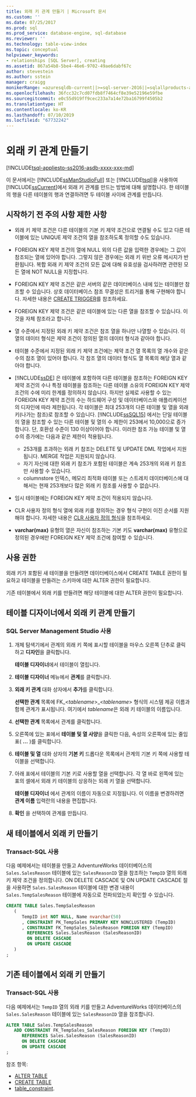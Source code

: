 ```yaml
---
title: 외래 키 관계 만들기 | Microsoft 문서
ms.custom: ''
ms.date: 07/25/2017
ms.prod: sql
ms.prod_service: database-engine, sql-database
ms.reviewer: ''
ms.technology: table-view-index
ms.topic: conceptual
helpviewer_keywords:
- relationships [SQL Server], creating
ms.assetid: 867a54b8-5be4-46e6-9702-49ae6dabf67c
author: stevestein
ms.author: sstein
manager: craigg
monikerRange: =azuresqldb-current||>=sql-server-2016||=sqlallproducts-allversions||>=sql-server-linux-2017||=azuresqldb-mi-current
ms.openlocfilehash: 36fcc32c7cd07fdb8f7464cf8e39e52196e59fbe
ms.sourcegitcommit: e0c55d919ff9cec233a7a14e72ba16799f4505b2
ms.translationtype: HT
ms.contentlocale: ko-KR
ms.lasthandoff: 07/10/2019
ms.locfileid: "67732242"
---
```

# <a name="create-foreign-key-relationships"></a>외래 키 관계 만들기

[!INCLUDE[tsql-appliesto-ss2016-asdb-xxxx-xxx-md](../../includes/tsql-appliesto-ss2016-asdb-xxxx-xxx-md.md)]

이 문서에서는 [!INCLUDE[ssManStudioFull](../../includes/ssmanstudiofull-md.md)] 또는 [!INCLUDE[tsql](../../includes/tsql-md.md)]을 사용하여 [!INCLUDE[ssCurrent](../../includes/sscurrent-md.md)]에서 외래 키 관계를 만드는 방법에 대해 설명합니다. 한 테이블의 행을 다른 테이블의 행과 연결하려면 두 테이블 사이에 관계를 만듭니다.

## <a name="BeforeYouBegin"></a> 시작하기 전 주의 사항 제한 사항

- 외래 키 제약 조건은 다른 테이블의 기본 키 제약 조건으로 연결될 수도 있고 다른 테이블에 있는 UNIQUE 제약 조건의 열을 참조하도록 정의할 수도 있습니다.
- FOREIGN KEY 제약 조건의 열에 NULL 외의 다른 값을 입력한 경우에는 그 값이 참조되는 열에 있어야 합니다. 그렇지 않은 경우에는 외래 키 위반 오류 메시지가 반환됩니다. 복합 외래 키 제약 조건의 모든 값에 대해 유효성을 검사하려면 관련된 모든 열에 NOT NULL을 지정합니다.
- FOREIGN KEY 제약 조건은 같은 서버의 같은 데이터베이스 내에 있는 테이블만 참조할 수 있습니다. 상호 데이터베이스 참조 무결성은 트리거를 통해 구현해야 합니다. 자세한 내용은 [CREATE TRIGGER](../../t-sql/statements/create-trigger-transact-sql.md)를 참조하세요.
- FOREIGN KEY 제약 조건은 같은 테이블에 있는 다른 열을 참조할 수 있습니다. 이것을 자체 참조라고 합니다.
- 열 수준에서 지정된 외래 키 제약 조건은 참조 열을 하나만 나열할 수 있습니다. 이 열의 데이터 형식은 제약 조건이 정의된 열의 데이터 형식과 같아야 합니다.
- 테이블 수준에서 지정된 외래 키 제약 조건에는 제약 조건 열 목록의 열 개수와 같은 수의 참조 열이 있어야 합니다. 각 참조 열의 데이터 형식도 열 목록의 해당 열과 같아야 합니다.
- [!INCLUDE[ssDE](../../includes/ssde-md.md)] 은 테이블에 포함하여 다른 테이블을 참조하는 FOREIGN KEY 제약 조건의 수나 특정 테이블을 참조하는 다른 테이블 소유의 FOREIGN KEY 제약 조건의 수에 미리 한계를 정의하지 않습니다. 하지만 실제로 사용할 수 있는 FOREIGN KEY 제약 조건의 수는 하드웨어 구성 및 데이터베이스와 애플리케이션의 디자인에 따라 제한됩니다. 각 테이블은 최대 253개의 다른 테이블 및 열을 외래 키(나가는 참조)로 참조할 수 있습니다. [!INCLUDE[ssSQL15](../../includes/sssql15-md.md)] 에서는 단일 테이블의 열을 참조할 수 있는 다른 테이블 및 열의 수 제한이 253에서 10,000으로 증가합니다. 단, 호환성 수준이 130 이상이어야 합니다. 이러한 참조 가능 테이블 및 열 수의 증가에는 다음과 같은 제한이 적용됩니다.

  - 253개를 초과하는 외래 키 참조는 DELETE 및 UPDATE DML 작업에서 지원됩니다. MERGE 작업은 지원되지 않습니다.
  - 자기 자신에 대한 외래 키 참조가 포함된 테이블은 계속 253개의 외래 키 참조만 사용할 수 있습니다.
  - columnstore 인덱스, 메모리 최적화 테이블 또는 스트레치 데이터베이스에 대해서는 현재 253개보다 많은 외래 키 참조를 사용할 수 없습니다.

- 임시 테이블에는 FOREIGN KEY 제약 조건이 적용되지 않습니다.
- CLR 사용자 정의 형식 열에 외래 키를 정의하는 경우 형식 구현이 이진 순서를 지원해야 합니다. 자세한 내용은 [CLR 사용자 정의 형식](../../relational-databases/clr-integration-database-objects-user-defined-types/clr-user-defined-types.md)을 참조하세요.
- **varchar(max)** 유형의 열은 자신이 참조하는 기본 키도 **varchar(max)** 유형으로 정의된 경우에만 FOREIGN KEY 제약 조건에 참여할 수 있습니다.

## <a name="permissions"></a>사용 권한

외래 키가 포함된 새 테이블을 만들려면 데이터베이스에서 CREATE TABLE 권한이 필요하고 테이블을 만들려는 스키마에 대한 ALTER 권한이 필요합니다.

기존 테이블에서 외래 키를 만들려면 해당 테이블에 대한 ALTER 권한이 필요합니다.

## <a name="create-a-foreign-key-relationship-in-table-designer"></a>테이블 디자이너에서 외래 키 관계 만들기

### <a name="using-sql-server-management-studio"></a>SQL Server Management Studio 사용

1. 개체 탐색기에서 관계의 외래 키 쪽에 표시할 테이블을 마우스 오른쪽 단추로 클릭하고 **디자인**을 클릭합니다.

   **테이블 디자이너**에서 테이블이 열립니다.
2. **테이블 디자이너** 메뉴에서 **관계**를 클릭합니다.
3. **외래 키 관계** 대화 상자에서 **추가**를 클릭합니다.

   **선택한 관계** 목록에 FK_\<*tablename*>_\<*tablename*> 형식의 시스템 제공 이름과 함께 관계가 표시됩니다. 여기에서 *tablename*은 외래 키 테이블의 이름입니다.
4. **선택한 관계** 목록에서 관계를 클릭합니다.
5. 오른쪽에 있는 표에서 **테이블 및 열 사양**을 클릭한 다음, 속성의 오른쪽에 있는 줄임표( **…** )를 클릭합니다.
6. **테이블 및 열** 대화 상자의 **기본 키** 드롭다운 목록에서 관계의 기본 키 쪽에 사용할 테이블을 선택합니다.
7. 아래 표에서 테이블의 기본 키로 사용할 열을 선택합니다. 각 열 바로 왼쪽에 있는 표의 셀에서 외래 키 테이블의 상응하는 외래 키 열을 선택합니다.

   **테이블 디자이너** 에서 관계의 이름이 자동으로 지정됩니다. 이 이름을 변경하려면 **관계 이름** 입력란의 내용을 편집합니다.
8. **확인** 을 선택하여 관계를 만듭니다.

## <a name="create-a-foreign-key-in-a-new-table"></a>새 테이블에서 외래 키 만들기

### <a name="using-transact-sql"></a>Transact-SQL 사용

다음 예제에서는 테이블을 만들고 AdventureWorks 데이터베이스의 `Sales.SalesReason` 테이블에 있는 `SalesReasonID` 열을 참조하는 `TempID` 열의 외래 키 제약 조건을 정의합니다. ON DELETE CASCADE 및 ON UPDATE CASCADE 절을 사용하면 `Sales.SalesReason` 테이블에 대한 변경 내용이 `Sales.TempSalesReason` 테이블에 자동으로 전파되었는지 확인할 수 있습니다.    

```sql
CREATE TABLE Sales.TempSalesReason 
   (
      TempID int NOT NULL, Name nvarchar(50)
      , CONSTRAINT PK_TempSales PRIMARY KEY NONCLUSTERED (TempID)
      , CONSTRAINT FK_TempSales_SalesReason FOREIGN KEY (TempID)
        REFERENCES Sales.SalesReason (SalesReasonID)
        ON DELETE CASCADE
        ON UPDATE CASCADE
   )
;
```

## <a name="create-a-foreign-key-in-an-existing-table"></a>기존 테이블에서 외래 키 만들기

### <a name="using-transact-sql"></a>Transact-SQL 사용
다음 예제에서는 `TempID` 열의 외래 키를 만들고 AdventureWorks 데이터베이스의 `Sales.SalesReason` 테이블에 있는 `SalesReasonID` 열을 참조합니다.

```sql
ALTER TABLE Sales.TempSalesReason
   ADD CONSTRAINT FK_TempSales_SalesReason FOREIGN KEY (TempID)
      REFERENCES Sales.SalesReason (SalesReasonID)
      ON DELETE CASCADE
      ON UPDATE CASCADE
;
```
참조 항목:

- [ALTER TABLE](../../t-sql/statements/alter-table-transact-sql.md)
- [CREATE TABLE](../../t-sql/statements/create-table-transact-sql.md)
- [table_constraint](../../t-sql/statements/alter-table-table-constraint-transact-sql.md).
